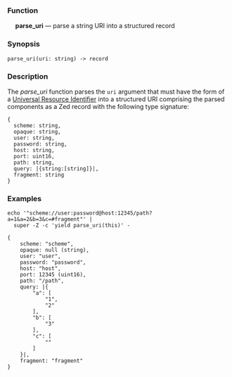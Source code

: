 ### Function

&emsp; **parse_uri** &mdash; parse a string URI into a structured record

### Synopsis

```
parse_uri(uri: string) -> record
```

### Description

The _parse_uri_ function parses the `uri` argument that must have the form of a
[Universal Resource Identifier](https://en.wikipedia.org/wiki/Uniform_Resource_Identifier)
into a structured URI comprising the parsed components as a Zed record
with the following type signature:
```
{
  scheme: string,
  opaque: string,
  user: string,
  password: string,
  host: string,
  port: uint16,
  path: string,
  query: |{string:[string]}|,
  fragment: string
}
```

### Examples

```mdtest-command
echo '"scheme://user:password@host:12345/path?a=1&a=2&b=3&c=#fragment"' |
  super -Z -c 'yield parse_uri(this)' -
```

```mdtest-output
{
    scheme: "scheme",
    opaque: null (string),
    user: "user",
    password: "password",
    host: "host",
    port: 12345 (uint16),
    path: "/path",
    query: |{
        "a": [
            "1",
            "2"
        ],
        "b": [
            "3"
        ],
        "c": [
            ""
        ]
    }|,
    fragment: "fragment"
}
```

